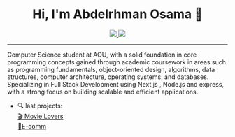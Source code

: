 <h1 align="center">Hi, I'm Abdelrhman Osama 👋</h1>

<p align="center">
  <a href="https://www.linkedin.com/in/abdelrhman-osama-mostafa-shawky-15417a344/">
    <img src="https://img.shields.io/badge/linkedin-0077B5?style=for-the-badge&logo=linkedin&logoColor=white" />
  </a>
    <a href="https://www.instagram.com/abdo_osama226">
    <img src="https://img.shields.io/badge/instagram-E4405F?style=for-the-badge&logo=instagram&logoColor=white" />
  </a>

</p>

---

Computer Science student at AOU, with a solid foundation in core programming concepts gained through academic coursework in areas such as programming fundamentals, object-oriented design, algorithms, data structures, computer architecture, operating systems, and databases. 
Specializing in Full Stack Development using Next.js , Node.js and express, with a strong focus on building scalable and efficient applications.

- 🔍 last projects:<br>
   <a href="https://movie-info-site-kappa.vercel.app/">
   🎬 Movie Lovers
  </a><br>
     <a href="https://ecommerce-platform-sage.vercel.app/">
 🛒E-comm
  </a>


